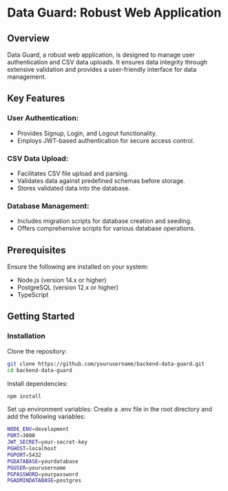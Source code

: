 # Data Guard: Robust Web Application

## Overview

Data Guard, a robust web application, is designed to manage user authentication and CSV data uploads. It ensures data integrity through extensive validation and provides a user-friendly interface for data management.

## Key Features

### User Authentication:

- Provides Signup, Login, and Logout functionality.
- Employs JWT-based authentication for secure access control.

### CSV Data Upload:

- Facilitates CSV file upload and parsing.
- Validates data against predefined schemas before storage.
- Stores validated data into the database.

### Database Management:

- Includes migration scripts for database creation and seeding.
- Offers comprehensive scripts for various database operations.

## Prerequisites

Ensure the following are installed on your system:

- Node.js (version 14.x or higher)
- PostgreSQL (version 12.x or higher)
- TypeScript

## Getting Started

### Installation

Clone the repository:

```sh
git clone https://github.com/yourusername/backend-data-guard.git
cd backend-data-guard
```

Install dependencies:

```sh
npm install
```

Set up environment variables: Create a .env file in the root directory and add the following variables:

```sh
NODE_ENV=development
PORT=3000
JWT_SECRET=your-secret-key
PGHOST=localhost
PGPORT=5432
PGDATABASE=yourdatabase
PGUSER=yourusername
PGPASSWORD=yourpassword
PGADMINDATABASE=postgres
```
